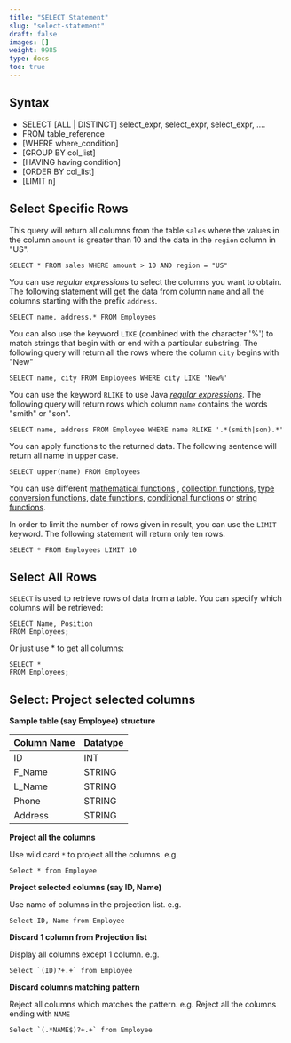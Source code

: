 ```yaml
---
title: "SELECT Statement"
slug: "select-statement"
draft: false
images: []
weight: 9985
type: docs
toc: true
---
```


## Syntax
 - SELECT [ALL | DISTINCT] select_expr, select_expr, select_expr, ….
 - FROM table_reference
 - [WHERE where_condition]
 - [GROUP BY col_list]
 - [HAVING having condition]
 - [ORDER BY col_list]
 - [LIMIT n]

## Select Specific Rows
This query will return all columns from the table `sales` where the values in the column `amount` is greater than 10 and the data in the `region` column in "US".

    SELECT * FROM sales WHERE amount > 10 AND region = "US"

You can use *regular expressions* to select the columns you want to obtain. The following statement will get the data from column `name` and all the columns starting with the prefix `address`. 

    SELECT name, address.* FROM Employees

You can also use the keyword `LIKE` (combined with the character '%') to match strings that begin with or end with a particular substring. The following query will return all the rows where the column `city` begins with "New"

    SELECT name, city FROM Employees WHERE city LIKE 'New%'

You can use the keyword `RLIKE` to use Java *[regular expressions][1]*. The following query will return rows which column `name` contains the words "smith" or "son".

    SELECT name, address FROM Employee WHERE name RLIKE '.*(smith|son).*'

You can apply functions to the returned data. The following sentence will return all name in upper case.

    SELECT upper(name) FROM Employees

You can use different [mathematical functions][2] , [collection functions][3], [type conversion functions][4], [date functions][5], [conditional functions][6] or [string functions][7].

In order to limit the number of rows given in result, you can use the `LIMIT` keyword. The following statement will return only ten rows.

    SELECT * FROM Employees LIMIT 10


  [1]: https://docs.oracle.com/javase/7/docs/api/java/util/regex/Pattern.html
  [2]: https://cwiki.apache.org/confluence/display/Hive/LanguageManual+UDF#LanguageManualUDF-MathematicalFunctions
  [3]: https://cwiki.apache.org/confluence/display/Hive/LanguageManual+UDF#LanguageManualUDF-CollectionFunctions
  [4]: https://cwiki.apache.org/confluence/display/Hive/LanguageManual+UDF#LanguageManualUDF-TypeConversionFunctions
  [5]: https://cwiki.apache.org/confluence/display/Hive/LanguageManual+UDF#LanguageManualUDF-DateFunctions
  [6]: https://cwiki.apache.org/confluence/display/Hive/LanguageManual+UDF#LanguageManualUDF-ConditionalFunctions
  [7]: https://cwiki.apache.org/confluence/display/Hive/LanguageManual+UDF#LanguageManualUDF-StringFunctions

## Select All Rows
`SELECT` is used to retrieve rows of data from a table. You can specify which columns will be retrieved:

    SELECT Name, Position
    FROM Employees;

Or just use * to get all columns:

    SELECT *
    FROM Employees;

## Select: Project selected columns
**Sample table (say Employee) structure**

| Column Name | Datatype |
| ----------- | -------- |
| ID          | INT      |
| F_Name      | STRING   |
| L_Name      | STRING   |
| Phone       | STRING   |
| Address     | STRING   |

 **Project all the columns**

Use wild card `*` to project all the columns. e.g.

    Select * from Employee

**Project selected columns (say ID, Name)**

Use name of columns in the projection list. e.g.

    Select ID, Name from Employee

**Discard 1 column from Projection list**

Display all columns except 1 column. e.g.

    Select `(ID)?+.+` from Employee

**Discard columns matching pattern**

Reject all columns which matches the pattern. e.g. Reject all the columns ending with `NAME`

    Select `(.*NAME$)?+.+` from Employee

